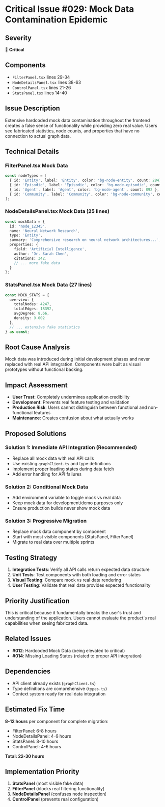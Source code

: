 # Critical Issue #029: Mock Data Contamination Epidemic

## Severity
🔴 **Critical**

## Components
- `FilterPanel.tsx` lines 29-34
- `NodeDetailsPanel.tsx` lines 38-63  
- `ControlPanel.tsx` lines 21-26
- `StatsPanel.tsx` lines 14-40

## Issue Description
Extensive hardcoded mock data contamination throughout the frontend creates a false sense of functionality while providing zero real value. Users see fabricated statistics, node counts, and properties that have no connection to actual graph data.

## Technical Details

### FilterPanel.tsx Mock Data
```typescript
const nodeTypes = [
  { id: 'Entity', label: 'Entity', color: 'bg-node-entity', count: 2847 },
  { id: 'Episodic', label: 'Episodic', color: 'bg-node-episodic', count: 1024 },
  { id: 'Agent', label: 'Agent', color: 'bg-node-agent', count: 892 },
  { id: 'Community', label: 'Community', color: 'bg-node-community', count: 156 }
];
```

### NodeDetailsPanel.tsx Mock Data (25 lines)
```typescript
const mockData = {
  id: 'node_12345',
  name: 'Neural Network Research',
  type: 'Entity',
  summary: 'Comprehensive research on neural network architectures...',
  properties: {
    field: 'Artificial Intelligence',
    author: 'Dr. Sarah Chen',
    citations: 342,
    // ... more fake data
  }
};
```

### StatsPanel.tsx Mock Data (27 lines)
```typescript
const MOCK_STATS = {
  overview: {
    totalNodes: 4247,
    totalEdges: 18392,
    avgDegree: 8.66,
    density: 0.002
  },
  // ... extensive fake statistics
} as const;
```

## Root Cause Analysis
Mock data was introduced during initial development phases and never replaced with real API integration. Components were built as visual prototypes without functional backing.

## Impact Assessment
- **User Trust**: Completely undermines application credibility
- **Development**: Prevents real feature testing and validation  
- **Production Risk**: Users cannot distinguish between functional and non-functional features
- **Maintenance**: Creates confusion about what actually works

## Proposed Solutions

### Solution 1: Immediate API Integration (Recommended)
- Replace all mock data with real API calls
- Use existing `graphClient.ts` and type definitions
- Implement proper loading states during data fetch
- Add error handling for API failures

### Solution 2: Conditional Mock Data
- Add environment variable to toggle mock vs real data
- Keep mock data for development/demo purposes only
- Ensure production builds never show mock data

### Solution 3: Progressive Migration
- Replace mock data component by component
- Start with most visible components (StatsPanel, FilterPanel)
- Migrate to real data over multiple sprints

## Testing Strategy
1. **Integration Tests**: Verify all API calls return expected data structure
2. **Unit Tests**: Test components with both loading and error states
3. **Visual Testing**: Compare mock vs real data rendering
4. **User Testing**: Validate that real data provides expected functionality

## Priority Justification
This is critical because it fundamentally breaks the user's trust and understanding of the application. Users cannot evaluate the product's real capabilities when seeing fabricated data.

## Related Issues
- **#012**: Hardcoded Mock Data (being elevated to critical)
- **#014**: Missing Loading States (related to proper API integration)

## Dependencies
- API client already exists (`graphClient.ts`)
- Type definitions are comprehensive (`types.ts`)
- Context system ready for real data integration

## Estimated Fix Time
**8-12 hours** per component for complete migration:
- FilterPanel: 6-8 hours
- NodeDetailsPanel: 4-6 hours  
- StatsPanel: 8-10 hours
- ControlPanel: 4-6 hours

**Total: 22-30 hours**

## Implementation Priority
1. **StatsPanel** (most visible fake data)
2. **FilterPanel** (blocks real filtering functionality)
3. **NodeDetailsPanel** (confuses node inspection)
4. **ControlPanel** (prevents real configuration)